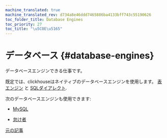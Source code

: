 ```yaml
---
machine_translated: true
machine_translated_rev: d734a8e46ddd7465886ba4133bff743c55190626
toc_folder_title: Database Engines
toc_priority: 27
toc_title: "\u5C0E\u5165"
---
```


# データベース {#database-engines}

データベースエンジンできる仕事です。

既定では、clickhouseはネイティブのデータベースエンジンを使用します。 [表エンジン](../../engines/table-engines/index.md) と [SQLダイアレクト](../../sql-reference/syntax.md).

次のデータベースエンジンも使用できます:

-   [MySQL](mysql.md)

-   [怠け者](lazy.md)

[元の記事](https://clickhouse.tech/docs/en/database_engines/) <!--hide-->
